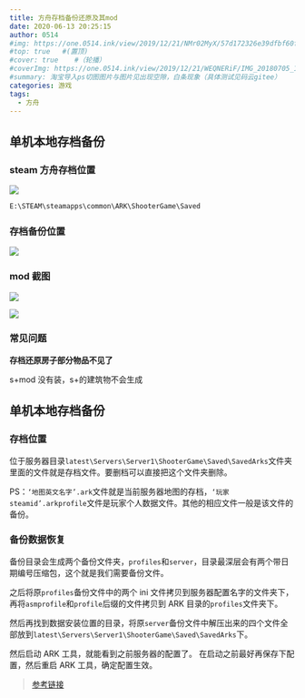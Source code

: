 ```yaml
---
title: 方舟存档备份还原及其mod
date: 2020-06-13 20:25:15
author: 0514
#img: https://one.0514.ink/view/2019/12/21/NMr02MyX/57d172326e39dfbf60fcdb795a08e758.jpg
#top: true   #(置顶)
#cover: true    #（轮播）
#coverImg: https://one.0514.ink/view/2019/12/21/WEQNERiF/IMG_20180705_173106.jpg
#summary: 淘宝导入ps切图图片与图片见出现空隙，白条现象（具体测试见码云gitee）
categories: 游戏
tags:
  - 方舟
---
```


## 单机本地存档备份

### steam 方舟存档位置

![](https://cdn.jsdelivr.net/gh/tianzhenwuxie01/gitpicgo/img/20200613205919.png)

``` bash
E:\STEAM\steamapps\common\ARK\ShooterGame\Saved
```

### 存档备份位置

![](https://cdn.jsdelivr.net/gh/tianzhenwuxie01/gitpicgo/img/20200613210003.png)

### mod 截图

![](https://cdn.jsdelivr.net/gh/tianzhenwuxie01/gitpicgo/img/20200613210733.png)

![](https://cdn.jsdelivr.net/gh/tianzhenwuxie01/gitpicgo/img/20200613210748.png)

### 常见问题

**存档还原房子部分物品不见了**

s+mod 没有装，s+的建筑物不会生成

## 单机本地存档备份

### 存档位置

位于服务器目录`latest\Servers\Server1\ShooterGame\Saved\SavedArks`文件夹里面的文件就是存档文件。要删档可以直接把这个文件夹删除。

PS：`‘地图英文名字’.ark`文件就是当前服务器地图的存档，`‘玩家steamid’.arkprofile`文件是玩家个人数据文件。其他的相应文件一般是该文件的备份。

### 备份数据恢复

备份目录会生成两个备份文件夹，`profiles`和`server`，目录最深层会有两个带日期编号压缩包，这个就是我们需要备份文件。

之后将原`profiles`备份文件中的两个 ini 文件拷贝到服务器配置名字的文件夹下，再将`asmprofile`和`profile`后缀的文件拷贝到 ARK 目录的`profiles`文件夹下。

然后再找到数据安装位置的目录，将原`server`备份文件中解压出来的四个文件全部放到`latest\Servers\Server1\ShooterGame\Saved\SavedArks`下。

然后启动 ARK 工具，就能看到之前服务器的配置了。
在启动之前最好再保存下配置，然后重启 ARK 工具，确定配置生效。

> [参考链接](https://vilark.com/87.html)
